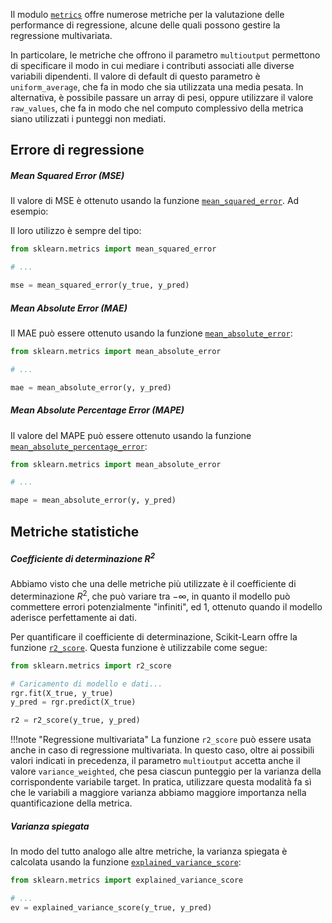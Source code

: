 Il modulo [`metrics`](https://scikit-learn.org/stable/modules/classes.html#module-sklearn.metrics) offre numerose metriche per la valutazione delle performance di regressione, alcune delle quali possono gestire la regressione multivariata.

In particolare, le metriche che offrono il parametro `multioutput` permettono di specificare il modo in cui mediare i contributi associati alle diverse variabili dipendenti. Il valore di default di questo parametro è `uniform_average`, che fa in modo che sia utilizzata una media pesata. In alternativa, è possibile passare un array di pesi, oppure utilizzare il valore `raw_values`, che fa in modo che nel computo complessivo della metrica siano utilizzati i punteggi non mediati.

## Errore di regressione

##### Mean Squared Error (MSE)

Il valore di MSE è ottenuto usando la funzione [`mean_squared_error`](https://scikit-learn.org/stable/modules/generated/sklearn.metrics.mean_squared_error.html#sklearn.metrics.mean_squared_error). Ad esempio:

Il loro utilizzo è sempre del tipo:

```py
from sklearn.metrics import mean_squared_error

# ...

mse = mean_squared_error(y_true, y_pred)
```

##### Mean Absolute Error (MAE)

Il MAE può essere ottenuto usando la funzione [`mean_absolute_error`](https://scikit-learn.org/stable/modules/generated/sklearn.metrics.mean_absolute_error.html#sklearn.metrics.mean_absolute_error):

```py
from sklearn.metrics import mean_absolute_error

# ...

mae = mean_absolute_error(y, y_pred)
```

##### Mean Absolute Percentage Error (MAPE)

Il valore del MAPE può essere ottenuto usando la funzione [`mean_absolute_percentage_error`](https://scikit-learn.org/stable/modules/generated/sklearn.metrics.mean_absolute_percentage_error.html):

```py
from sklearn.metrics import mean_absolute_error

# ...

mape = mean_absolute_error(y, y_pred)
```

## Metriche statistiche

##### Coefficiente di determinazione $R^2$

Abbiamo visto che una delle metriche più utilizzate è il coefficiente di determinazione $R^2$, che può variare tra $- \infty$, in quanto il modello può commettere errori potenzialmente "infiniti", ed $1$, ottenuto quando il modello aderisce perfettamente ai dati.

Per quantificare il coefficiente di determinazione, Scikit-Learn offre la funzione [`r2_score`](https://scikit-learn.org/stable/modules/generated/sklearn.metrics.r2_score.html#sklearn.metrics.r2_score). Questa funzione è utilizzabile come segue:

```py
from sklearn.metrics import r2_score

# Caricamento di modello e dati...
rgr.fit(X_true, y_true)
y_pred = rgr.predict(X_true)

r2 = r2_score(y_true, y_pred)
```

!!!note "Regressione multivariata"
    La funzione `r2_score` può essere usata anche in caso di regressione multivariata. In questo caso, oltre ai possibili valori indicati in precedenza, il parametro `multioutput` accetta anche il valore `variance_weighted`, che pesa ciascun punteggio per la varianza della corrispondente variabile target. In pratica, utilizzare questa modalità fa sì che le variabili a maggiore varianza abbiamo maggiore importanza nella quantificazione della metrica.

##### Varianza spiegata

In modo del tutto analogo alle altre metriche, la varianza spiegata è calcolata usando la funzione [`explained_variance_score`](https://scikit-learn.org/stable/modules/generated/sklearn.metrics.explained_variance_score.html):

```py
from sklearn.metrics import explained_variance_score

# ...
ev = explained_variance_score(y_true, y_pred)
```

